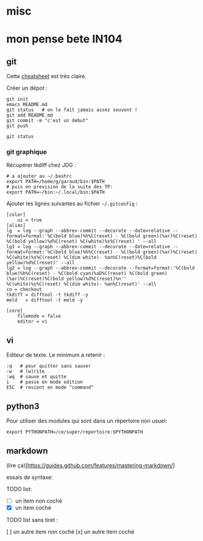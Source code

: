 # misc

# mon pense bete IN104

## git

Cette [cheatsheet](http://files.zeroturnaround.com/pdf/zt_git_cheat_sheet.pdf) est très claire.

Créer un dépot :

    git init
    emacs README.md
    git status   # on le fait jamais assez souvent !
    git add README.md
    git commit -m "c'est un debut"
    git push

    git status


### git graphique

Récupérer tkdiff chez JDG :

    # a ajouter au ~/.bashrc
    export PATH=/home/g/garaud/bin:$PATH
    # puis en prevision de la suite des TP:
    export PATH=~/bin:~/.local/bin:$PATH

Ajouter les lignes suivantes au fichier `~/.gitconfig` :

```
[color]
	ui = true
[alias]
lg  = log --graph --abbrev-commit --decorate --date=relative --format=format:'%C(bold blue)%h%C(reset) - %C(bold green)(%ar)%C(reset) %C(bold yellow)%d%C(reset) %C(white)%s%C(reset) ' --all
lg1 = log --graph --abbrev-commit --decorate --date=relative --format=format:'%C(bold blue)%h%C(reset) - %C(bold green)(%ar)%C(reset) %C(white)%s%C(reset) %C(dim white)- %an%C(reset)%C(bold yellow)%d%C(reset)' --all
lg2 = log --graph --abbrev-commit --decorate --format=format:'%C(bold blue)%h%C(reset) - %C(bold cyan)%aD%C(reset) %C(bold green)(%ar)%C(reset)%C(bold yellow)%d%C(reset)%n''          %C(white)%s%C(reset) %C(dim white)- %an%C(reset)' --all
co = checkout
tkdiff = difftool -t tkdiff -y
meld   = difftool -t meld -y

[core]
    filemode = false
    editor = vi
```


## vi

Editeur de texte.
Le minimum a retenir :

    :q   # pour quitter sans sauver
    :w   # (w)rite
    :wq  # sauve et quitte
    i    # passe en mode edition
    ESC  # revient en mode "command"



## python3

Pour utiliser des modules qui sont dans un répertoire non usuel:

    export PYTHONPATH=/ce/super/repertoire:$PYTHONPATH


## markdown

(lire ça)[https://guides.github.com/features/mastering-markdown/]

essais de syntaxe: 

TODO list:

- [ ] un item non coché
- [x] un item coché

TODO list sans tiret :

[ ] un autre item non coché
[x] un autre item coché

